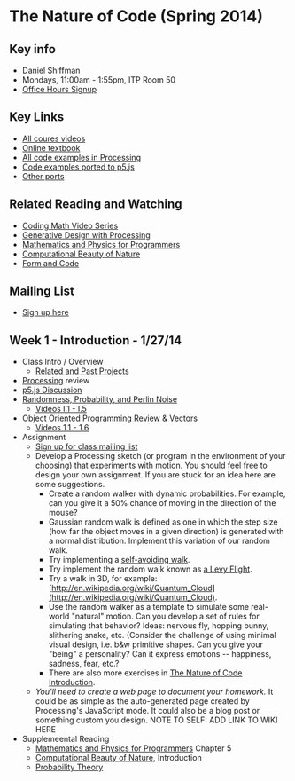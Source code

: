 The Nature of Code (Spring 2014)
================================

Key info
--------
* Daniel Shiffman
* Mondays, 11:00am - 1:55pm, ITP Room 50
* [Office Hours Signup](https://itp.nyu.edu/inwiki/Signup/Shiffman)

Key Links
---------
* [All coures videos](http://video.natureofcode.com/)
* [Online textbook](http://natureofcode.com/book/)
* [All code examples in Processing](https://github.com/shiffman/The-Nature-of-Code-Examples)
* [Code examples ported to p5.js](https://github.com/shiffman/The-Nature-of-Code-Examples-p5.js)
* [Other ports](https://github.com/shiffman/The-Nature-of-Code-Examples/blob/master/README.md)

Related Reading and Watching
----------------------------
* [Coding Math Video Series](http://www.youtube.com/user/codingmath)
* [Generative Design with Processing](http://www.amazon.com/gp/product/1616890770/ref=as_li_ss_tl?ie=UTF8&camp=1789&creative=390957&creativeASIN=1616890770&linkCode=as2&tag=natureofcode-20)
* [Mathematics and Physics for Programmers](http://www.amazon.com/gp/product/1435457331/ref=as_li_ss_tl?ie=UTF8&camp=1789&creative=390957&creativeASIN=1435457331&linkCode=as2&tag=learniproces-20)
* [Computational Beauty of Nature](http://www.amazon.com/gp/product/0262561271/ref=as_li_ss_tl?ie=UTF8&camp=1789&creative=390957&creativeASIN=0262561271&linkCode=as2&tag=natureofcode-20)
* [Form and Code](http://formandcode.com/)

Mailing List
------------
- [Sign up here](https://groups.google.com/a/itp.nyu.edu/forum/#!forum/natureofcode)

Week 1 - Introduction - 1/27/14
-------------------------------

* Class Intro / Overview
    * [Related and Past Projects](https://github.com/shiffman/The-Nature-of-Code-S14/wiki/Nature-of-Code-Related-and-Past-Projects)
* [Processing](http://www.processing.org) review
* [p5.js Discussion](https://github.com/lmccart/p5.js)
* [Randomness, Probability, and Perlin Noise](http://natureofcode.com/book/introduction/)
    * [Videos I.1 - I.5](http://video.natureofcode.com/i.1/)
* [Object Oriented Programming Review & Vectors](http://natureofcode.com/book/chapter-1-vectors/)
    * [Videos 1.1 - 1.6](http://video.natureofcode.com/1.1/)
* Assignment
    * [Sign up for class mailing list](https://groups.google.com/a/itp.nyu.edu/forum/#!forum/natureofcode)
    * Develop a Processing sketch (or program in the environment of your choosing) that experiments with motion. You should feel free to design your own assignment.  If you are stuck for an idea here are some suggestions.  
        * Create a random walker with dynamic probabilities.  For example, can you give it a 50% chance of moving in the direction of the mouse?
        *  Gaussian random walk is defined as one in which the step size (how far the object moves in a given direction) is generated with a normal distribution.  Implement this variation of our random walk.
        * Try implementing a [self-avoiding walk](http://en.wikipedia.org/wiki/Self-avoiding_walk).
        * Try implement the random walk known as [a Levy Flight](http://en.wikipedia.org/wiki/L%C3%A9vy_flight).
        * Try a walk in 3D, for example: [http://en.wikipedia.org/wiki/Quantum_Cloud](http://en.wikipedia.org/wiki/Quantum_Cloud).
        * Use the random walker as a template to simulate some real-world "natural" motion. Can you develop a set of rules for simulating that behavior?  Ideas: nervous fly, hopping bunny, slithering snake, etc.  (Consider the challenge of using minimal visual design, i.e. b&w primitive shapes.  Can you give your "being" a personality?  Can it express emotions -- happiness, sadness, fear, etc.?  
        * There are also more exercises in [The Nature of Code Introduction](http://natureofcode.com/book/introduction/).
    * *You'll need to create a web page to document your homework.*  It could be as simple as the auto-generated page created by Processing's JavaScript mode.  It could also be a blog post or something custom you design.  NOTE TO SELF: ADD LINK TO WIKI HERE
 * Supplemeental Reading
    * [Mathematics and Physics for Programmers](http://www.amazon.com/gp/product/1584503300/) Chapter 5
    * [Computational Beauty of Nature](http://www.amazon.com/gp/product/0262561271/ref=as_li_ss_tl?ie=UTF8&camp=1789&creative=390957&creativeASIN=0262561271&linkCode=as2&tag=natureofcode-20), Introduction
    * [Probability Theory](http://www.probabilitytheory.info/)

